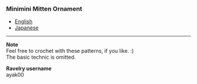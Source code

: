 ### Minimini Mitten Ornament
- [English](mitten_ornament_en.md)
- [Japanese](mitten_ornament_jp.md)


---

**Note**  
Feel free to crochet with these patterns, if you like. :)  
The basic technic is omitted.  


**Ravelry username**  
ayak00  

